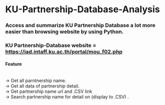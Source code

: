 # KU-Partnership-Database-Analysis
### Access and summarize KU Partnership Database a lot more easier than browsing website by using Python.
### KU Partnership-Database website = https://iad.intaff.ku.ac.th/portal/mou_f02.php

#### Feature 
<br />
  -> Get all parntnership name. <br />
  -> Get all data of partnership detail. <br />
  -> Get partnership name url and .CSV link <br />
  -> Search partnership name for detail on (display to .CSV) . <br />
